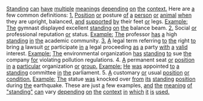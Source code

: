 [Standing](./standing.md) [can](./can.md) [have](./have.md) [multiple](./multiple.md) [meanings](./meanings.md) [depending](./depending.md) [on](./on.md) [the](./the.md) [context.](./context.md) Here are [a](./a.md) few common definitions: [1.](./1.md) [Position](./position.md) [or](./or.md) posture [of](./of.md) [a](./a.md) [person](./person.md) [or](./or.md) [animal](./animal.md) [when](./when.md) they are upright, balanced, [and](./and.md) [supported](./supported.md) [by](./by.md) their feet [or](./or.md) legs. [Example:](./example.md) [The](./the.md) gymnast displayed excellent [standing](./standing.md) [on](./on.md) [the](./the.md) balance beam. [2.](./2.md) Social [or](./or.md) professional reputation [or](./or.md) status. [Example:](./example.md) [The](./the.md) professor [has](./has.md) [a](./a.md) high [standing](./standing.md) [in](./in.md) [the](./the.md) academic community. [3.](./3.md) [A](./a.md) legal term referring [to](./to.md) [the](./the.md) right [to](./to.md) bring [a](./a.md) lawsuit [or](./or.md) participate [in](./in.md) [a](./a.md) legal proceeding [as](./as.md) [a](./a.md) party [with](./with.md) [a](./a.md) [valid](./valid.md) interest. [Example:](./example.md) [The](./the.md) environmental organization [has](./has.md) [standing](./standing.md) [to](./to.md) sue [the](./the.md) company [for](./for.md) violating pollution regulations. 4. [A](./a.md) permanent seat [or](./or.md) [position](./position.md) [in](./in.md) [a](./a.md) [particular](./particular.md) organization [or](./or.md) [group.](./group.md) [Example:](./example.md) [He](./he.md) [was](./was.md) appointed [to](./to.md) [a](./a.md) [standing](./standing.md) committee [in](./in.md) [the](./the.md) parliament. 5. [A](./a.md) customary [or](./or.md) usual [position](./position.md) [or](./or.md) [condition.](./condition.md) [Example:](./example.md) [The](./the.md) statue [was](./was.md) knocked over [from](./from.md) [its](./its.md) [standing](./standing.md) [position](./position.md) during [the](./the.md) earthquake. These are just [a](./a.md) few examples, [and](./and.md) [the](./the.md) [meaning](./meaning.md) [of](./of.md) ["standing"](./standing.md) [can](./can.md) vary [depending](./depending.md) [on](./on.md) [the](./the.md) [context](./context.md) [in](./in.md) [which](./which.md) [it](./it.md) [is](./is.md) [used.](./used.md)